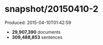 # snapshot/20150410-2
Produced: 2015-04-10T01:42:59



* **29,907,390** documents
* **309,488,853** sentences

